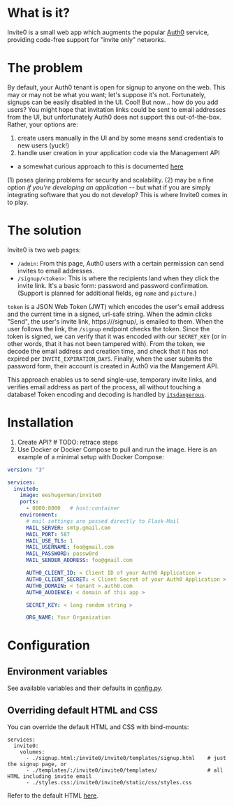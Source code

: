 # What is it?
Invite0 is a small web app which augments the popular [Auth0](https://auth0.com) service, providing code-free support for "invite only" networks.

# The problem
By default, your Auth0 tenant is open for signup to anyone on the web. This may or may not be what you want; let's suppose it's not. Fortunately, signups can be easily disabled in the UI. Cool! But now... how do you add users? You might hope that invitation links could be sent to email addresses from the UI, but unfortunately Auth0 does not support this out-of-the-box. Rather, your options are:
1. create users manually in the UI and by some means send credentials to new users (yuck!)
2. handle user creation in your application code via the Management API 
  - a somewhat curious approach to this is documented [here](https://auth0.com/docs/design/creating-invite-only-applications)

(1) poses glaring problems for security and scalability. (2) may be a fine option _if you're developing an application_ -- but what if you are simply integrating software that you do not develop? This is where Invite0 comes in to play.

# The solution
Invite0 is two web pages:
- `/admin`: From this page, Auth0 users with a certain permission can send invites to email addresses.
- `/signup/<token>`: This is where the recipients land when they click the invite link. It's a basic form: password and password confirmation. (Support is planned for additional fields, eg `name` and `picture`.)

`token` is a JSON Web Token (JWT) which encodes the user's email address and the current time in a signed, url-safe string. When the admin clicks "Send", the user's invite link, https://<domain>/signup/<token>, is emailed to them. When the user follows the link, the `/signup` endpoint checks the token. Since the token is signed, we can verify that it was encoded with our `SECRET_KEY` (or in other words, that it has not been tampered with). From the token, we decode the email address and creation time, and check that it has not expired per `INVITE_EXPIRATION_DAYS`. Finally, when the user submits the password form, their account is created in Auth0 via the Mangement API.

This approach enables us to send single-use, temporary invite links, and verifies email address as part of the process, all without touching a database! Token encoding and decoding is handled by [`itsdangerous`](https://github.com/pallets/itsdangerous).

# Installation

1. Create API?   # TODO: retrace steps
2. Use Docker or Docker Compose to pull and run the image. Here is an example of a minimal setup with Docker Compose:
```yaml
version: "3"

services:
  invite0:
    image: eeshugerman/invite0
    ports:
      - 8000:8000   # host:container
    environment:
      # mail settings are passed directly to Flask-Mail
      MAIL_SERVER: smtp.gmail.com
      MAIL_PORT: 587
      MAIL_USE_TLS: 1
      MAIL_USERNAME: foo@gmail.com
      MAIL_PASSWORD: passw0rd
      MAIL_SENDER_ADDRESS: foo@gmail.com

      AUTH0_CLIENT_ID: < Client ID of your Auth0 Application >
      AUTH0_CLIENT_SECRET: < Client Secret of your Auth0 Application >
      AUTH0_DOMAIN: < tenant >.auth0.com
      AUTH0_AUDIENCE: < domain of this app >

      SECRET_KEY: < long random string >

      ORG_NAME: Your Organization
```

# Configuration
## Environment variables
See available variables and their defaults in [config.py](invite0/config.py).

## Overriding default HTML and CSS
You can override the default HTML and CSS with bind-mounts:
```
services:
  invite0:
    volumes:
      - ./signup.html:/invite0/invite0/templates/signup.html    # just the signup page, or
      - ./templates/:/invite0/invite0/templates/                # all HTML including invite email
      - ./styles.css:/invite0/invite0/static/css/styles.css
```
Refer to the default HTML [here](invite0/templates).
